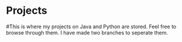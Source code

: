 # Projects
#This is where my projects on Java and Python are stored. Feel free to browse through them. I have made two branches to seperate them.
